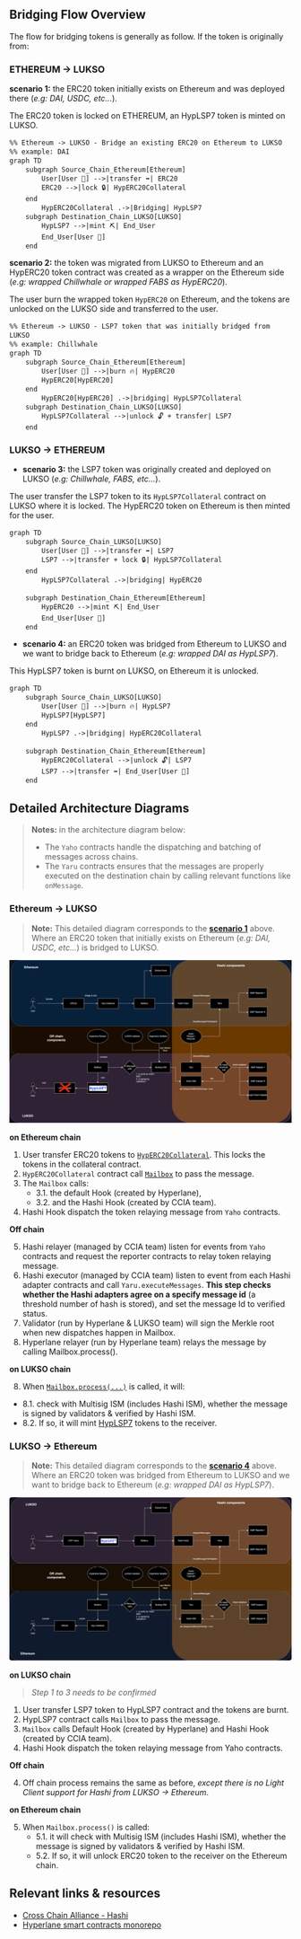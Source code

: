 ## Bridging Flow Overview

The flow for bridging tokens is generally as follow. If the token is originally from:

### ETHEREUM -> LUKSO

**scenario 1:** the ERC20 token initially exists on Ethereum and was deployed there (_e.g: DAI, USDC, etc..._).

The ERC20 token is locked on ETHEREUM, an HypLSP7 token is minted on LUKSO.

```mermaid
%% Ethereum -> LUKSO - Bridge an existing ERC20 on Ethereum to LUKSO
%% example: DAI
graph TD
    subgraph Source_Chain_Ethereum[Ethereum]
        User[User 👤] -->|transfer ➡️| ERC20
        ERC20 -->|lock 🔒| HypERC20Collateral
    end
        HypERC20Collateral .->|Bridging| HypLSP7
    subgraph Destination_Chain_LUKSO[LUKSO]
        HypLSP7 -->|mint ⛏️| End_User
        End_User[User 👤]
    end
```

**scenario 2:** the token was migrated from LUKSO to Ethereum and an HypERC20 token contract was created as a wrapper on the Ethereum side (_e.g: wrapped Chillwhale or wrapped FABS as HypERC20_).

The user burn the wrapped token `HypERC20` on Ethereum, and the tokens are unlocked on the LUKSO side and transferred to the user.

```mermaid
%% Ethereum -> LUKSO - LSP7 token that was initially bridged from LUKSO
%% example: Chillwhale
graph TD
    subgraph Source_Chain_Ethereum[Ethereum]
        User[User 👤] -->|burn 🔥| HypERC20
        HypERC20[HypERC20]
    end
        HypERC20[HypERC20] .->|bridging| HypLSP7Collateral
    subgraph Destination_Chain_LUKSO[LUKSO]
        HypLSP7Collateral -->|unlock 🔓 + transfer| LSP7
    end
```

### LUKSO -> ETHEREUM

- **scenario 3:** the LSP7 token was originally created and deployed on LUKSO (_e.g: Chillwhale, FABS, etc..._).

The user transfer the LSP7 token to its `HypLSP7Collateral` contract on LUKSO where it is locked. The HypERC20 token on Ethereum is then minted for the user.

```mermaid
graph TD
    subgraph Source_Chain_LUKSO[LUKSO]
        User[User 👤] -->|transfer ➡️| LSP7
        LSP7 -->|transfer + lock 🔒| HypLSP7Collateral
    end
        HypLSP7Collateral .->|bridging| HypERC20

    subgraph Destination_Chain_Ethereum[Ethereum]
        HypERC20 -->|mint ⛏️| End_User
        End_User[User 👤]
    end
```

- **scenario 4:** an ERC20 token was bridged from Ethereum to LUKSO and we want to bridge back to Ethereum (_e.g: wrapped DAI as HypLSP7_).

This HypLSP7 token is burnt on LUKSO, on Ethereum it is unlocked.

```mermaid
graph TD
    subgraph Source_Chain_LUKSO[LUKSO]
        User[User 👤] -->|burn 🔥| HypLSP7
        HypLSP7[HypLSP7]
    end
        HypLSP7 .->|bridging| HypERC20Collateral

    subgraph Destination_Chain_Ethereum[Ethereum]
        HypERC20Collateral -->|unlock 🔓| LSP7
        LSP7 -->|transfer ➡️| End_User[User 👤]
    end
```


## Detailed Architecture Diagrams

> **Notes:** in the architecture diagram below:
> - The `Yaho` contracts handle the dispatching and batching of messages across chains.
> - The `Yaru` contracts ensures that the messages are properly executed on the destination chain by calling relevant functions like `onMessage`.

### Ethereum -> LUKSO

> **Note:** This detailed diagram corresponds to the [**scenario 1**](#ethereum---lukso) above. Where an ERC20 token that initially exists on Ethereum (_e.g: DAI, USDC, etc..._) is bridged to LUKSO.

![Ethereum to LUKSO bridge flow](../assets/flow-ethereum-lukso-hashi-bridge.png)


**on Ethereum chain**

1. User transfer ERC20 tokens to [`HypERC20Collateral`]. This locks the tokens in the collateral contract.
2. `HypERC20Collateral` contract call [`Mailbox`] to pass the message.
3. The `Mailbox` calls:
   - 3.1. the default Hook (created by Hyperlane),
   - 3.2. and the Hashi Hook (created by CCIA team).
4. Hashi Hook dispatch the token relaying message from `Yaho` contracts.



**Off chain**

5. Hashi relayer (managed by CCIA team) listen for events from `Yaho` contracts and request the reporter contracts to relay token relaying message.
6. Hashi executor (managed by CCIA team) listen to event from each Hashi adapter contracts and call `Yaru.executeMessages`. **This step checks whether the Hashi adapters agree on a specify message id** (a threshold number of hash is stored), and set the message Id to verified status.
7. Validator (run by Hyperlane & LUKSO team) will sign the Merkle root when new dispatches happen in Mailbox.
8. Hyperlane relayer (run by Hyperlane team) relays the message by calling Mailbox.process().

**on LUKSO chain**

8. When [`Mailbox.process(...)`](https://github.com/hyperlane-xyz/hyperlane-monorepo/blob/3d116132b87d36af9576d6b116f31a53d680db4a/solidity/contracts/Mailbox.sol#L188-L197) is called, it will:
  - 8.1. check with Multisig ISM (includes Hashi ISM), whether the message is signed by validators & verified by Hashi ISM.
  - 8.2. If so, it will mint [HypLSP7](./src/HypLSP7.sol) tokens to the receiver.


### LUKSO -> Ethereum

> **Note:** This detailed diagram corresponds to the [**scenario 4**](#lukso---ethereum) above. Where an ERC20 token was bridged from Ethereum to LUKSO and we want to bridge back to Ethereum (_e.g: wrapped DAI as HypLSP7_).

![LUKSO to Ethereum bridge flow](../assets/flow-lukso-ethereum-hashi-bridge.png)

**on LUKSO chain**

> _Step 1 to 3 needs to be confirmed_

1. User transfer LSP7 token to HypLSP7 contract and the tokens are burnt.
2. HypLSP7 contract calls `Mailbox` to pass the message.
3. `Mailbox` calls Default Hook (created by Hyperlane) and Hashi Hook (created by CCIA team).
4. Hashi Hook dispatch the token relaying message from Yaho contracts.

**Off chain**

4. Off chain process remains the same as before, _except there is no Light Client support for Hashi from LUKSO → Ethereum_.

**on Ethereum chain**

5. When `Mailbox.process()` is called:
   - 5.1. it will check with Multisig ISM (includes Hashi ISM), whether the message is signed by validators & verified by Hashi ISM.
   - 5.2. If so, it will unlock ERC20 token to the receiver on the Ethereum chain.






## Relevant links & resources

- [Cross Chain Alliance - Hashi](https://crosschain-alliance.gitbook.io/hashi)
- [Hyperlane smart contracts monorepo](https://github.com/hyperlane-xyz/hyperlane-monorepo)

[`HypERC20Collateral`]: https://github.com/hyperlane-xyz/hyperlane-monorepo/blob/%40hyperlane-xyz/core%405.2.0/solidity/contracts/token/HypERC20Collateral.sol
[`HypERC20`]: https://github.com/hyperlane-xyz/hyperlane-monorepo/blob/%40hyperlane-xyz/core%405.2.0/solidity/contracts/token/HypERC20.sol
[`Mailbox`]: https://github.com/hyperlane-xyz/hyperlane-monorepo/blob/%40hyperlane-xyz/core%405.2.0/solidity/contracts/Mailbox.sol

